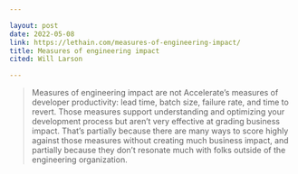 ```yaml
---

layout: post
date: 2022-05-08
link: https://lethain.com/measures-of-engineering-impact/
title: Measures of engineering impact
cited: Will Larson

---
```


> Measures of engineering impact are not Accelerate’s measures of developer productivity: lead time, batch size, failure rate, and time to revert. Those measures support understanding and optimizing your development process but aren’t very effective at grading business impact. That’s partially because there are many ways to score highly against those measures without creating much business impact, and partially because they don’t resonate much with folks outside of the engineering organization.
